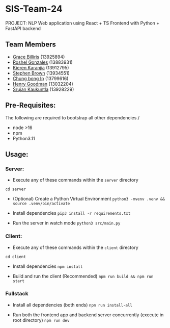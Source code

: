 # SIS-Team-24

PROJECT: NLP
Web application using React + TS Frontend with Python + FastAPI backend

## Team Members
* [Grace Billiris](https://www.linkedin.com/in/grace-billiris/) (13925894)
* [Roshel Gonzales]() (13883931)
* [Kieren Karanjia]() (13912795)
* [Stephen Brown]() (13934551)
* [Chung bong Ip]() (13799616)
* [Henry Goodman]() (13032204)
* [Srujan Kaukuntla]() (13928229)

## Pre-Requisites:
The following are required to bootstrap all other dependencies./
- node >16
- npm
- Python3.11

## Usage:

### Server:

- Execute any of these commands within the `server` directory

`cd server`

- (Optional) Create a Python Virtual Environment
`python3 -mvenv .venv && source .venv/bin/activate`

- Install dependencies
`pip3 install -r requirements.txt`

- Run the server in watch mode
`python3 src/main.py`


### Client:

- Execute any of these commands within the `client` directory

`cd client`

- Install dependencies
`npm install`

- Build and run the client (Recommended)
`npm run build && npm run start`

### Fullstack

- Install all dependencies (both ends)
`npm run install-all`

- Run both the frontend app and backend server concurrently (execute in root directory)
`npm run dev`